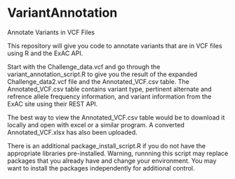 # VariantAnnotation
Annotate Variants in VCF Files

This repository will give you code to annotate variants that are in VCF files using R and the ExAC API.

Start with the Challenge_data.vcf and go through the variant_annotation_script.R to give you the result of the expanded Challenge_data2.vcf file and the Annotated_VCF.csv table. The Annotated_VCF.csv table contains variant type, pertinent alternate and refrence allele frequency information, and variant information from the ExAC site using their REST API. 

The best way to view the Annotated_VCF.csv table would be to download it locally and open with excel or a similar program. 
A converted Annotated_VCF.xlsx has also been uploaded.

There is an additional package_install_script.R if you do not have the appropriate libraries pre-installed. Warning, runnning this script may replace packages that you already have and change your environment. You may want to install the packages independently for additional control.
